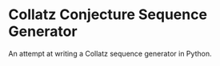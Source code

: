 # Collatz Conjecture Sequence Generator
An attempt at writing a Collatz sequence generator in Python.
